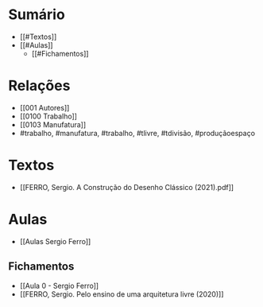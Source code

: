 # Sumário
- [[#Textos]]
- [[#Aulas]]
	- [[#Fichamentos]]
# Relações
- [[001 Autores]]
-  [[0100 Trabalho]]
- [[0103 Manufatura]]
- #trabalho, #manufatura, #trabalho, #tlivre, #tdivisão, #produçãoespaço 
# Textos 
- [[FERRO, Sergio. A Construção do Desenho Clássico (2021).pdf]]
# Aulas 
- [[Aulas Sergio Ferro]]
## Fichamentos 
- [[Aula 0 - Sergio Ferro]]
- [[FERRO, Sergio. Pelo ensino de uma arquitetura livre (2020)]]

